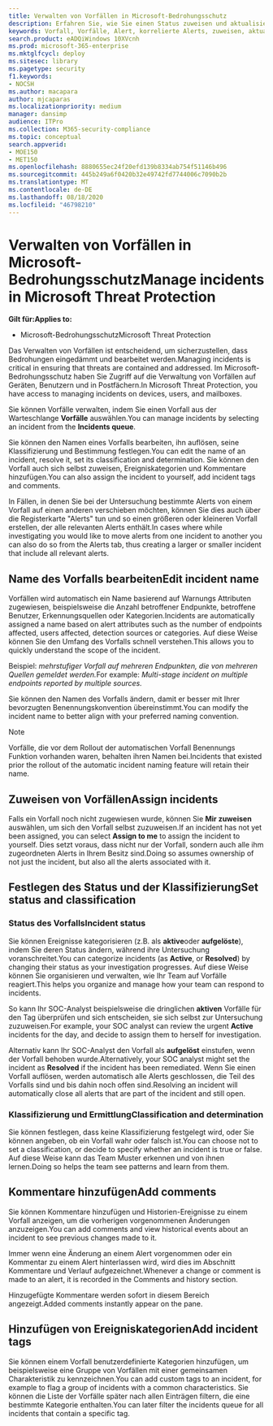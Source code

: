```yaml
---
title: Verwalten von Vorfällen in Microsoft-Bedrohungsschutz
description: Erfahren Sie, wie Sie einen Status zuweisen und aktualisieren können,
keywords: Vorfall, Vorfälle, Alert, korrelierte Alerts, zuweisen, aktualisieren, Status, verwalten, Klassifizierung, Microsoft, 365, m365
search.product: eADQiWindows 10XVcnh
ms.prod: microsoft-365-enterprise
ms.mktglfcycl: deploy
ms.sitesec: library
ms.pagetype: security
f1.keywords:
- NOCSH
ms.author: macapara
author: mjcaparas
ms.localizationpriority: medium
manager: dansimp
audience: ITPro
ms.collection: M365-security-compliance
ms.topic: conceptual
search.appverid:
- MOE150
- MET150
ms.openlocfilehash: 8880655ec24f20efd139b8334ab754f51146b496
ms.sourcegitcommit: 445b249a6f0420b32e49742fd7744006c7090b2b
ms.translationtype: MT
ms.contentlocale: de-DE
ms.lasthandoff: 08/18/2020
ms.locfileid: "46798210"
---
```

# <a name="manage-incidents-in-microsoft-threat-protection"></a><span data-ttu-id="0cc2f-104">Verwalten von Vorfällen in Microsoft-Bedrohungsschutz</span><span class="sxs-lookup"><span data-stu-id="0cc2f-104">Manage incidents in Microsoft Threat Protection</span></span>

<span data-ttu-id="0cc2f-105">**Gilt für:**</span><span class="sxs-lookup"><span data-stu-id="0cc2f-105">**Applies to:**</span></span>
- <span data-ttu-id="0cc2f-106">Microsoft-Bedrohungsschutz</span><span class="sxs-lookup"><span data-stu-id="0cc2f-106">Microsoft Threat Protection</span></span>



<span data-ttu-id="0cc2f-107">Das Verwalten von Vorfällen ist entscheidend, um sicherzustellen, dass Bedrohungen eingedämmt und bearbeitet werden.</span><span class="sxs-lookup"><span data-stu-id="0cc2f-107">Managing incidents is critical in ensuring that threats are contained and addressed.</span></span> <span data-ttu-id="0cc2f-108">Im Microsoft-Bedrohungsschutz haben Sie Zugriff auf die Verwaltung von Vorfällen auf Geräten, Benutzern und in Postfächern.</span><span class="sxs-lookup"><span data-stu-id="0cc2f-108">In Microsoft Threat Protection, you have access to managing incidents on devices, users, and mailboxes.</span></span> 


<span data-ttu-id="0cc2f-109">Sie können Vorfälle verwalten, indem Sie einen Vorfall aus der Warteschlange **Vorfälle** auswählen.</span><span class="sxs-lookup"><span data-stu-id="0cc2f-109">You can manage incidents by selecting an incident from the **Incidents queue**.</span></span> 

<span data-ttu-id="0cc2f-110">Sie können den Namen eines Vorfalls bearbeiten, ihn auflösen, seine Klassifizierung und Bestimmung festlegen.</span><span class="sxs-lookup"><span data-stu-id="0cc2f-110">You can edit the name of an incident, resolve it, set its classification and determination.</span></span> <span data-ttu-id="0cc2f-111">Sie können den Vorfall auch sich selbst zuweisen, Ereigniskategorien und Kommentare hinzufügen.</span><span class="sxs-lookup"><span data-stu-id="0cc2f-111">You can also assign the incident to yourself, add incident tags and comments.</span></span>

<span data-ttu-id="0cc2f-112">In Fällen, in denen Sie bei der Untersuchung bestimmte Alerts von einem Vorfall auf einen anderen verschieben möchten, können Sie dies auch über die Registerkarte "Alerts" tun und so einen größeren oder kleineren Vorfall erstellen, der alle relevanten Alerts enthält.</span><span class="sxs-lookup"><span data-stu-id="0cc2f-112">In cases where while investigating you would like to move alerts from one incident to another you can also do so from the Alerts tab, thus creating a larger or smaller incident that include all relevant alerts.</span></span>

## <a name="edit-incident-name"></a><span data-ttu-id="0cc2f-113">Name des Vorfalls bearbeiten</span><span class="sxs-lookup"><span data-stu-id="0cc2f-113">Edit incident name</span></span>
<span data-ttu-id="0cc2f-114">Vorfällen wird automatisch ein Name basierend auf Warnungs Attributen zugewiesen, beispielsweise die Anzahl betroffener Endpunkte, betroffene Benutzer, Erkennungsquellen oder Kategorien.</span><span class="sxs-lookup"><span data-stu-id="0cc2f-114">Incidents are automatically assigned a name based on alert attributes such as the number of endpoints affected, users affected, detection sources or categories.</span></span> <span data-ttu-id="0cc2f-115">Auf diese Weise können Sie den Umfang des Vorfalls schnell verstehen.</span><span class="sxs-lookup"><span data-stu-id="0cc2f-115">This allows you to quickly understand the scope of the incident.</span></span>

<span data-ttu-id="0cc2f-116">Beispiel: *mehrstufiger Vorfall auf mehreren Endpunkten, die von mehreren Quellen gemeldet werden.*</span><span class="sxs-lookup"><span data-stu-id="0cc2f-116">For example: *Multi-stage incident on multiple endpoints reported by multiple sources.*</span></span>

<span data-ttu-id="0cc2f-117">Sie können den Namen des Vorfalls ändern, damit er besser mit Ihrer bevorzugten Benennungskonvention übereinstimmt.</span><span class="sxs-lookup"><span data-stu-id="0cc2f-117">You can modify the incident name to better align with your preferred naming convention.</span></span>

> [!NOTE]
> <span data-ttu-id="0cc2f-118">Vorfälle, die vor dem Rollout der automatischen Vorfall Benennungs Funktion vorhanden waren, behalten ihren Namen bei.</span><span class="sxs-lookup"><span data-stu-id="0cc2f-118">Incidents that existed prior the rollout of the automatic incident naming feature will retain their name.</span></span>



## <a name="assign-incidents"></a><span data-ttu-id="0cc2f-119">Zuweisen von Vorfällen</span><span class="sxs-lookup"><span data-stu-id="0cc2f-119">Assign incidents</span></span>
<span data-ttu-id="0cc2f-120">Falls ein Vorfall noch nicht zugewiesen wurde, können Sie **Mir zuweisen** auswählen, um sich den Vorfall selbst zuzuweisen.</span><span class="sxs-lookup"><span data-stu-id="0cc2f-120">If an incident has not yet been assigned, you can select **Assign to me** to assign the incident to yourself.</span></span> <span data-ttu-id="0cc2f-121">Dies setzt voraus, dass nicht nur der Vorfall, sondern auch alle ihm zugeordneten Alerts in Ihrem Besitz sind.</span><span class="sxs-lookup"><span data-stu-id="0cc2f-121">Doing so assumes ownership of not just the incident, but also all the alerts associated with it.</span></span>

## <a name="set-status-and-classification"></a><span data-ttu-id="0cc2f-122">Festlegen des Status und der Klassifizierung</span><span class="sxs-lookup"><span data-stu-id="0cc2f-122">Set status and classification</span></span>
### <a name="incident-status"></a><span data-ttu-id="0cc2f-123">Status des Vorfalls</span><span class="sxs-lookup"><span data-stu-id="0cc2f-123">Incident status</span></span>
<span data-ttu-id="0cc2f-124">Sie können Ereignisse kategorisieren (z.B. als **aktive**oder **aufgelöste**), indem Sie deren Status ändern, während ihre Untersuchung voranschreitet.</span><span class="sxs-lookup"><span data-stu-id="0cc2f-124">You can categorize incidents (as **Active**, or **Resolved**) by changing their status as your investigation progresses.</span></span> <span data-ttu-id="0cc2f-125">Auf diese Weise können Sie organisieren und verwalten, wie Ihr Team auf Vorfälle reagiert.</span><span class="sxs-lookup"><span data-stu-id="0cc2f-125">This helps you organize and manage how your team can respond to incidents.</span></span>

<span data-ttu-id="0cc2f-126">So kann Ihr SOC-Analyst beispielsweise die dringlichen **aktiven** Vorfälle für den Tag überprüfen und sich entscheiden, sie sich selbst zur Untersuchung zuzuweisen.</span><span class="sxs-lookup"><span data-stu-id="0cc2f-126">For example, your SOC analyst can review the urgent **Active** incidents for the day, and decide to assign them to herself for investigation.</span></span>

<span data-ttu-id="0cc2f-127">Alternativ kann Ihr SOC-Analyst den Vorfall als **aufgelöst** einstufen, wenn der Vorfall behoben wurde.</span><span class="sxs-lookup"><span data-stu-id="0cc2f-127">Alternatively, your SOC analyst might set the incident as **Resolved** if the incident has been remediated.</span></span> <span data-ttu-id="0cc2f-128">Wenn Sie einen Vorfall auflösen, werden automatisch alle Alerts geschlossen, die Teil des Vorfalls sind und bis dahin noch offen sind.</span><span class="sxs-lookup"><span data-stu-id="0cc2f-128">Resolving an incident will automatically close all alerts that are part of the incident and still open.</span></span> 

### <a name="classification-and-determination"></a><span data-ttu-id="0cc2f-129">Klassifizierung und Ermittlung</span><span class="sxs-lookup"><span data-stu-id="0cc2f-129">Classification and determination</span></span>
<span data-ttu-id="0cc2f-130">Sie können festlegen, dass keine Klassifizierung festgelegt wird, oder Sie können angeben, ob ein Vorfall wahr oder falsch ist.</span><span class="sxs-lookup"><span data-stu-id="0cc2f-130">You can choose not to set a classification, or decide to specify whether an incident is true or false.</span></span> <span data-ttu-id="0cc2f-131">Auf diese Weise kann das Team Muster erkennen und von ihnen lernen.</span><span class="sxs-lookup"><span data-stu-id="0cc2f-131">Doing so helps the team see patterns and learn from them.</span></span> 

## <a name="add-comments"></a><span data-ttu-id="0cc2f-132">Kommentare hinzufügen</span><span class="sxs-lookup"><span data-stu-id="0cc2f-132">Add comments</span></span>
<span data-ttu-id="0cc2f-133">Sie können Kommentare hinzufügen und Historien-Ereignisse zu einem Vorfall anzeigen, um die vorherigen vorgenommenen Änderungen anzuzeigen.</span><span class="sxs-lookup"><span data-stu-id="0cc2f-133">You can add comments and view historical events about an incident to see previous changes made to it.</span></span>

<span data-ttu-id="0cc2f-134">Immer wenn eine Änderung an einem Alert vorgenommen oder ein Kommentar zu einem Alert hinterlassen wird, wird dies im Abschnitt Kommentare und Verlauf aufgezeichnet.</span><span class="sxs-lookup"><span data-stu-id="0cc2f-134">Whenever a change or comment is made to an alert, it is recorded in the Comments and history section.</span></span>

<span data-ttu-id="0cc2f-135">Hinzugefügte Kommentare werden sofort in diesem Bereich angezeigt.</span><span class="sxs-lookup"><span data-stu-id="0cc2f-135">Added comments instantly appear on the pane.</span></span>

## <a name="add-incident-tags"></a><span data-ttu-id="0cc2f-136">Hinzufügen von Ereigniskategorien</span><span class="sxs-lookup"><span data-stu-id="0cc2f-136">Add incident tags</span></span>
<span data-ttu-id="0cc2f-137">Sie können einem Vorfall benutzerdefinierte Kategorien hinzufügen, um beispielsweise eine Gruppe von Vorfällen mit einer gemeinsamen Charakteristik zu kennzeichnen.</span><span class="sxs-lookup"><span data-stu-id="0cc2f-137">You can add custom tags to an incident, for example to flag a group of incidents with a common characteristics.</span></span> <span data-ttu-id="0cc2f-138">Sie können die Liste der Vorfälle später nach allen Einträgen filtern, die eine bestimmte Kategorie enthalten.</span><span class="sxs-lookup"><span data-stu-id="0cc2f-138">You can later filter the incidents queue for all incidents that contain a specific tag.</span></span>
